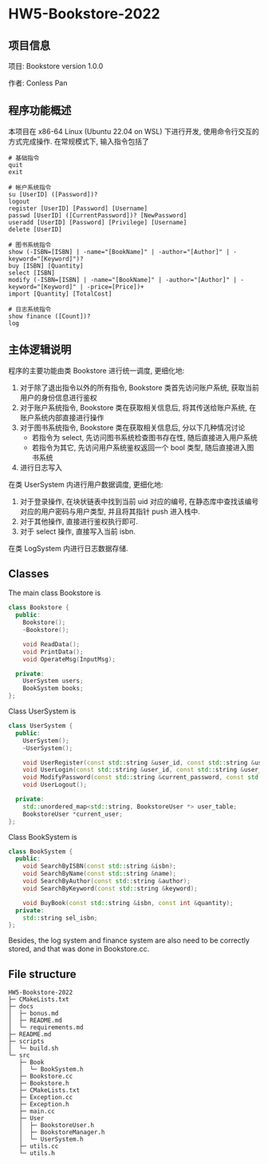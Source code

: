 # HW5-Bookstore-2022

## 项目信息

项目: Bookstore version 1.0.0

作者: Conless Pan

## 程序功能概述

本项目在 x86-64 Linux (Ubuntu 22.04 on WSL) 下进行开发, 使用命令行交互的方式完成操作. 在常规模式下, 输入指令包括了
```
# 基础指令
quit
exit

# 帐户系统指令
su [UserID] ([Password])?
logout
register [UserID] [Password] [Username]
passwd [UserID] ([CurrentPassword])? [NewPassword]
useradd [UserID] [Password] [Privilege] [Username]
delete [UserID]

# 图书系统指令
show (-ISBN=[ISBN] | -name="[BookName]" | -author="[Author]" | -keyword="[Keyword]")?
buy [ISBN] [Quantity]
select [ISBN]
modify (-ISBN=[ISBN] | -name="[BookName]" | -author="[Author]" | -keyword="[Keyword]" | -price=[Price])+
import [Quantity] [TotalCost]

# 日志系统指令
show finance ([Count])?
log
```

## 主体逻辑说明

程序的主要功能由类 Bookstore 进行统一调度, 更细化地:
1. 对于除了退出指令以外的所有指令, Bookstore 类首先访问账户系统, 获取当前用户的身份信息进行鉴权
2. 对于账户系统指令, Bookstore 类在获取相关信息后, 将其传送给账户系统, 在账户系统内部直接进行操作
3. 对于图书系统指令, Bookstore 类在获取相关信息后, 分以下几种情况讨论
   - 若指令为 select, 先访问图书系统检查图书存在性, 随后直接进入用户系统
   - 若指令为其它, 先访问用户系统鉴权返回一个 bool 类型, 随后直接进入图书系统
4. 进行日志写入

在类 UserSystem 内进行用户数据调度, 更细化地:
1. 对于登录操作, 在块状链表中找到当前 uid 对应的编号, 在静态库中查找该编号对应的用户密码与用户类型, 并且将其指针 push 进入栈中.
2. 对于其他操作, 直接进行鉴权执行即可.
3. 对于 select 操作, 直接写入当前 isbn.

在类 LogSystem 内进行日志数据存储.


## Classes

The main class Bookstore is 

```cpp
class Bookstore {
  public:
    Bookstore();
    ~Bookstore();

    void ReadData();
    void PrintData();
    void OperateMsg(InputMsg);

  private:
    UserSystem users;
    BookSystem books;
};
```

Class UserSystem is 

```cpp
class UserSystem {
  public:
    UserSystem();
    ~UserSystem();

    void UserRegister(const std::string &user_id, const std::string &user_password, const std::string &user_name);
    void UserLogin(const std::string &user_id, const std::string &user_password);
    void ModifyPassword(const std::string &current_password, const std::string &new_password);
    void UserLogout();

  private:
    std::unordered_map<std::string, BookstoreUser *> user_table;
    BookstoreUser *current_user;
};
```

Class BookSystem is

```cpp
class BookSystem {
  public:
    void SearchByISBN(const std::string &isbn);
    void SearchByName(const std::string &name);
    void SearchByAuthor(const std::string &author);
    void SearchByKeyword(const std::string &keyword);

    void BuyBook(const std::string &isbn, const int &quantity);
  private:
    std::string sel_isbn;
};
```

Besides, the log system and finance system are also need to be correctly stored, and that was done in Bookstore.cc.

## File structure

```
HW5-Bookstore-2022
├─ CMakeLists.txt
├─ docs
│  ├─ bonus.md
│  ├─ README.md
│  └─ requirements.md
├─ README.md
├─ scripts
│  └─ build.sh
└─ src
   ├─ Book
   │  └─ BookSystem.h
   ├─ Bookstore.cc
   ├─ Bookstore.h
   ├─ CMakeLists.txt
   ├─ Exception.cc
   ├─ Exception.h
   ├─ main.cc
   ├─ User
   │  ├─ BookstoreUser.h
   │  ├─ BookstoreManager.h
   │  └─ UserSystem.h
   ├─ utils.cc
   └─ utils.h
```
